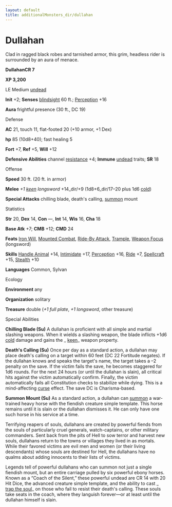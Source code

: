 ```yaml
---
layout: default
title: additionalMonsters_dir/dullahan
---
```

# Dullahan

Clad in ragged black robes and tarnished armor, this grim, headless rider is surrounded by an aura of menace.

**DullahanCR 7**

**XP 3,200**

LE Medium [undead](monsters_dir/creatureTypes#_undead)

**Init** +2; **Senses** [blindsight](monsters_dir/universalMonsterRules#_blindsight) 60 ft.; [Perception](additionalMonsters_dir/../skills_dir/perception#_perception) +16

**Aura** frightful presence (30 ft., DC 19)

Defense

**AC** 21, touch 11, flat-footed 20 (+10 armor, +1 Dex)

**hp** 85 (10d8+40); fast healing 5

**Fort** +7, **Ref** +5, **Will** +12

**Defensive Abilities** channel [resistance](monsters_dir/universalMonsterRules#_resistance) +4; **Immune** [undead](monsters_dir/creatureTypes#_undead) traits; **SR** 18

Offense

**Speed** 30 ft. (20 ft. in armor)

**Melee** _+1 [keen](additionalMonsters_dir/../magicItems_dir/weapons#_weapons-keen) longsword_ +14_dir/+9 (1d8+6_dir/17–20 plus 1d6 [cold](monsters_dir/creatureTypes#_cold-subtype))

**Special Attacks** chilling blade, death's calling, [summon](monsters_dir/universalMonsterRules#_summon) mount

Statistics

**Str** 20, **Dex** 14, **Con** —, **Int** 14, **Wis** 16, **Cha** 18

**Base Atk** +7; **CMB** +12; **CMD** 24

**Feats** [Iron Will](additionalMonsters_dir/../feats#_iron-will), [Mounted Combat](additionalMonsters_dir/../feats#_mounted-combat), [Ride-By Attack](additionalMonsters_dir/../feats#_ride-by-attack), [Trample](additionalMonsters_dir/../feats#_trample), [Weapon Focus](additionalMonsters_dir/../feats#_weapon-focus) (longsword)

**Skills** [Handle Animal](additionalMonsters_dir/../skills_dir/handleAnimal#_handle-animal) +14, [Intimidate](additionalMonsters_dir/../skills_dir/intimidate#_intimidate) +17, [Perception](additionalMonsters_dir/../skills_dir/perception#_perception) +16, [Ride](additionalMonsters_dir/../skills_dir/ride#_ride) +7, [Spellcraft](additionalMonsters_dir/../skills_dir/spellcraft#_spellcraft) +15, [Stealth](additionalMonsters_dir/../skills_dir/stealth#_stealth) +10

**Languages** Common, Sylvan

Ecology

**Environment** any

**Organization** solitary

**Treasure** double (_+1 full plate_, _+1 longsword_, other treasure)

Special Abilities

**Chilling Blade (Su)** A dullahan is proficient with all simple and martial slashing weapons. When it wields a slashing weapon, the blade inflicts +1d6 [cold](monsters_dir/creatureTypes#_cold-subtype) damage and gains the _ [keen](additionalMonsters_dir/../magicItems_dir/weapons#_weapons-keen)_ weapon property.

**Death's Calling (Su)** Once per day as a standard action, a dullahan may place death's calling on a target within 60 feet (DC 22 Fortitude negates). If the dullahan knows and speaks the target's name, the target takes a –2 penalty on the save. If the victim fails the save, he becomes staggered for 1d6 rounds. For the next 24 hours (or until the dullahan is slain), all critical hits against the victim automatically confirm. Finally, the victim automatically fails all Constitution checks to stabilize while dying. This is a mind-affecting [curse](monsters_dir/universalMonsterRules#_curse) effect. The save DC is Charisma-based.

**Summon Mount (Su)** As a standard action, a dullahan can [summon](monsters_dir/universalMonsterRules#_summon) a war-trained heavy horse with the fiendish creature simple template. This horse remains until it is slain or the dullahan dismisses it. He can only have one such horse in his service at a time.

Terrifying reapers of souls, dullahans are created by powerful fiends from the souls of particularly cruel generals, watch-captains, or other military commanders. Sent back from the pits of Hell to sow terror and harvest new souls, dullahans return to the towns or villages they lived in as mortals. While their favored victims are evil men and women (or their living descendants) whose souls are destined for Hell, the dullahans have no qualms about adding innocents to their lists of victims.

Legends tell of powerful dullahans who can summon not just a single fiendish mount, but an entire carriage pulled by six powerful ebony horses. Known as a “Coach of the Silent,” these powerful undead are CR 14 with 20 Hit Dice, the advanced creature simple template, and the ability to cast _ [trap the soul](additionalMonsters_dir/../spells_dir/trapTheSoul#_trap-the-soul)_ on those who fail to resist their death's calling. These souls take seats in the coach, where they languish forever—or at least until the dullahan himself is slain.


